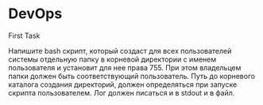 # DevOps

First Task 

Напишите bash скрипт, который создаст для всех пользователей
системы отдельную папку в корневой директории с именем пользователя и
установит для нее права 755. При этом владельцем папки должен быть соответствующий пользователь.
Путь до корневого каталога создания директорий, должен определяться при запуске скрипта пользователем.
Лог должен писаться и в stdout и в файл.
